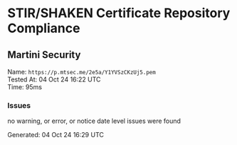 # STIR/SHAKEN Certificate Repository Compliance

## Martini Security

Name: `https://p.mtsec.me/2e5a/Y1YVSzCKzUj5.pem`\
Tested At: 04 Oct 24 16:22 UTC\
Time: 95ms

### Issues

no warning, or error, or notice date level issues were found

Generated: 04 Oct 24 16:29 UTC